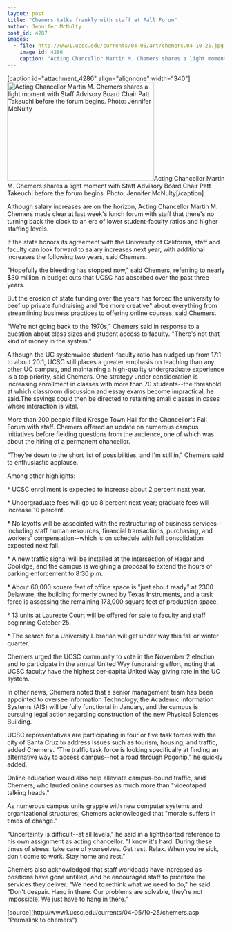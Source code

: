 ```yaml
---
layout: post
title: "Chemers talks frankly with staff at Fall Forum"
author: Jennifer McNulty
post_id: 4287
images:
  - file: http://www1.ucsc.edu/currents/04-05/art/chemers.04-10-25.jpg
    image_id: 4286
    caption: "Acting Chancellor Martin M. Chemers shares a light moment with Staff Advisory Board Chair Patt Takeuchi before the forum begins. Photo: Jennifer McNulty"
---
```


[caption id="attachment_4286" align="alignnone" width="340"]<a href="http://localhost/mysite/wp-content/uploads/2004/10/chemers.04-10-25.jpg"><img class="size-full wp-image-4286" src="http://localhost/mysite/wp-content/uploads/2004/10/chemers.04-10-25.jpg" alt="Acting Chancellor Martin M. Chemers shares a light moment with Staff Advisory Board Chair Patt Takeuchi before the forum begins. Photo: Jennifer McNulty" width="340" height="228" /></a>Acting Chancellor Martin M. Chemers shares a light moment with Staff Advisory Board Chair Patt Takeuchi before the forum begins. Photo: Jennifer McNulty[/caption]
<a name="content" id="content"></a>
<p>
  Although salary increases are on the horizon, Acting Chancellor Martin M. Chemers made clear at last week's lunch forum with staff that there's no turning back the clock to an era of lower student-faculty ratios and higher staffing levels.
</p>
<p>
  If the state honors its agreement with the University of California, staff and faculty can look forward to salary increases next year, with additional increases the following two years, said Chemers.
</p>
<p>
  "Hopefully the bleeding has stopped now," said Chemers, referring to nearly $30 million in budget cuts that UCSC has absorbed over the past three years.
</p>
<p>
  But the erosion of state funding over the years has forced the university to beef up private fundraising and "be more creative" about everything from streamlining business practices to offering online courses, said Chemers.
</p>
<p>
  "We're not going back to the 1970s," Chemers said in response to a question about class sizes and student access to faculty. "There's not that kind of money in the system."
</p>
<p>
  Although the UC systemwide student-faculty ratio has nudged up from 17:1 to about 20:1, UCSC still places a greater emphasis on teaching than any other UC campus, and maintaining a high-quality undergraduate experience is a top priority, said Chemers. One strategy under consideration is increasing enrollment in classes with more than 70 students--the threshold at which classroom discussion and essay exams become impractical, he said.The savings could then be directed to retaining small classes in cases where interaction is vital.
</p>
<p>
  More than 200 people filled Kresge Town Hall for the Chancellor's Fall Forum with staff. Chemers offered an update on numerous campus initiatives before fielding questions from the audience, one of which was about the hiring of a permanent chancellor.
</p>
<p>
  "They're down to the short list of possibilities, and I'm still in," Chemers said to enthusiastic applause.
</p>
<p>
  Among other highlights:
</p>
<p>
  * UCSC enrollment is expected to increase about 2 percent next year.
</p>
<p>
  * Undergraduate fees will go up 8 percent next year; graduate fees will increase 10 percent.
</p>
<p>
  * No layoffs will be associated with the restructuring of business services--including staff human resources, financial transactions, purchasing, and workers' compensation--which is on schedule with full consolidation expected next fall.
</p>
<p>
  * A new traffic signal will be installed at the intersection of Hagar and Coolidge, and the campus is weighing a proposal to extend the hours of parking enforcement to 8:30 p.m.
</p>
<p>
  * About 60,000 square feet of office space is "just about ready" at 2300 Delaware, the building formerly owned by Texas Instruments, and a task force is assessing the remaining 173,000 square feet of production space.
</p>
<p>
  * 13 units at Laureate Court will be offered for sale to faculty and staff beginning October 25.
</p>
<p>
  * The search for a University Librarian will get under way this fall or winter quarter.
</p>
<p>
  Chemers urged the UCSC community to vote in the November 2 election and to participate in the annual United Way fundraising effort, noting that UCSC faculty have the highest per-capita United Way giving rate in the UC system.
</p>
<p>
  In other news, Chemers noted that a senior management team has been appointed to oversee Information Technology, the Academic Information Systems (AIS) will be fully functional in January, and the campus is pursuing legal action regarding construction of the new Physical Sciences Building.
</p>
<p>
  UCSC representatives are participating in four or five task forces with the city of Santa Cruz to address issues such as tourism, housing, and traffic, added Chemers. "The traffic task force is looking specifically at finding an alternative way to access campus--not a road through Pogonip," he quickly added.
</p>
<p>
  Online education would also help alleviate campus-bound traffic, said Chemers, who lauded online courses as much more than "videotaped talking heads."
</p>
<p>
  As numerous campus units grapple with new computer systems and organizational structures, Chemers acknowledged that "morale suffers in times of change."
</p>
<p>
  "Uncertainty is difficult--at all levels," he said in a lighthearted reference to his own assignment as acting chancellor. "I know it's hard. During these times of stress, take care of yourselves. Get rest. Relax. When you're sick, don't come to work. Stay home and rest."
</p>
<p>
  Chemers also acknowledged that staff workloads have increased as positions have gone unfilled, and he encouraged staff to prioritize the services they deliver. "We need to rethink what we need to do," he said. "Don't despair. Hang in there. Our problems are solvable, they're not impossible. We just have to hang in there."<br>
</p>
<form>

</form>
<p>

</p>
[source](http://www1.ucsc.edu/currents/04-05/10-25/chemers.asp "Permalink to chemers")
